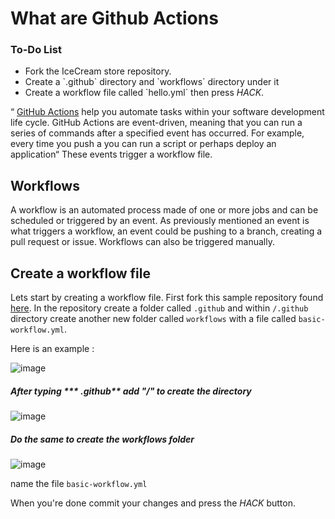 # What are Github Actions

<div class="aside">
<h3>To-Do List</h3>
<ul>
  <li>Fork the IceCream store repository.</li>
  <li>Create a  `.github`  directory and `workflows` directory under it </li>
  <li>Create a workflow file called `hello.yml` then press <em>HACK</em>.</li>
</ul>
</div>

“ [GitHub Actions](https://github.com/features/actions) help you automate tasks within your software development life cycle. GitHub Actions are event-driven, meaning that you can run a series of commands after a specified event has occurred. For example, every time  you push a you can run a script or perhaps deploy an application“ These events trigger a workflow file.

## Workflows

 A workflow is an automated process made of one or more jobs and can be scheduled or triggered by an event. As previously mentioned an event is what triggers a workflow, an event could be pushing to a branch, creating a pull request or issue. Workflows can also be triggered manually.
 
## Create a workflow file

Lets start by creating a workflow file. First fork this sample  repository found [here](https://github.com/Xlient/IceCreamstore). In the repository create a folder called `.github`  and within `/.github`  directory create another new folder called `workflows` with a file called  `basic-workflow.yml`.

Here is an example :

![image](https://user-images.githubusercontent.com/35268101/163737133-c582cdeb-922d-4f69-8b9f-4b45044ed289.png)

##### After typing *** .github** add "/" to create the directory
![image](https://user-images.githubusercontent.com/35268101/163737179-418566f1-9435-432c-9129-7b2afbf54a35.png)


##### Do the same to create the workflows folder
![image](https://user-images.githubusercontent.com/35268101/163737191-1654c435-a8cd-492f-9282-bb3e36d64905.png)



name the file  `basic-workflow.yml`

When you're done commit your changes and press the  _HACK_  button.
